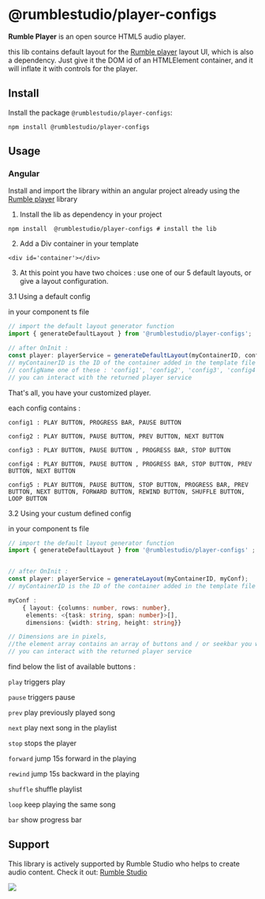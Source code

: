 # @rumblestudio/**player-configs**

**Rumble Player** is an open source HTML5 audio player.

this lib contains default layout for the [Rumble player](https://www.npmjs.com/package/@rumblestudio/player-service) layout UI, which is also a dependency.
Just give it the DOM id of an HTMLElement container, and it will inflate it with controls for the player.

## Install

Install the package `@rumblestudio/player-configs`:

```shell
npm install @rumblestudio/player-configs
```

## Usage

### Angular

Install and import the library within an angular project already using the [Rumble player](https://www.npmjs.com/package/@rumblestudio/player-service) library

1. Install the lib as dependency in your project

```shell
npm install  @rumblestudio/player-configs # install the lib
```

2. Add a Div container in your template

```angular2html
<div id='container'></div>
```

3. At this point you have two choices : use one of our 5 default layouts, or give a layout configuration.

3.1 Using a default config

in your component ts file

```typescript
// import the default layout generator function
import { generateDefaultLayout } from '@rumblestudio/player-configs';

// after OnInit :
const player: playerService = generateDefaultLayout(myContainerID, configName);
// myContainerID is the ID of the container added in the template file
// configName one of these : 'config1', 'config2', 'config3', 'config4' or 'config5';
// you can interact with the returned player service
```

That's all, you have your customized player.

each config contains :

`config1 : PLAY BUTTON, PROGRESS BAR, PAUSE BUTTON`

`config2 : PLAY BUTTON, PAUSE BUTTON, PREV BUTTON, NEXT BUTTON`

`config3 : PLAY BUTTON, PAUSE BUTTON , PROGRESS BAR, STOP BUTTON`

`config4 : PLAY BUTTON, PAUSE BUTTON , PROGRESS BAR, STOP BUTTON, PREV BUTTON, NEXT BUTTON`

`config5 : PLAY BUTTON, PAUSE BUTTON, STOP BUTTON, PROGRESS BAR, PREV BUTTON, NEXT BUTTON, FORWARD BUTTON, REWIND BUTTON, SHUFFLE BUTTON, LOOP BUTTON`

3.2 Using your custum defined config

in your component ts file

```typescript
// import the default layout generator function
import { generateDefaultLayout } from '@rumblestudio/player-configs' ;


// after OnInit :
const player: playerService = generateLayout(myContainerID, myConf);
// myContainerID is the ID of the container added in the template file

myConf :
    { layout: {columns: number, rows: number},
     elements: <{task: string, span: number}>[],
     dimensions: {width: string, height: string}}

// Dimensions are in pixels,
//the element array contains an array of buttons and / or seekbar you want to show in order
// you can interact with the returned player service
```

find below the list of available buttons :

`play` triggers play

`pause` triggers pause

`prev` play previously played song

`next` play next song in the playlist

`stop` stops the player

`forward` jump 15s forward in the playing

`rewind` jump 15s backward in the playing

`shuffle` shuffle playlist

`loop` keep playing the same song

`bar` show progress bar

## Support

This library is actively supported by Rumble Studio who helps to create audio content. Check it out: [Rumble Studio](https://rumble.studio)

<img src="https://rumblestudio.app/assets/rs-logos/classic-reversed.svg"></img>

